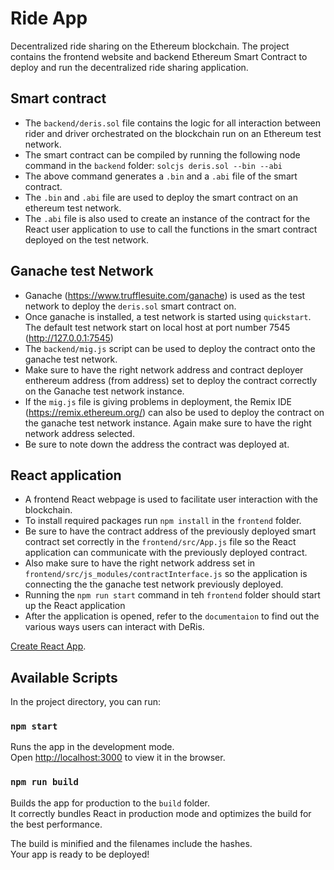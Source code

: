 # Ride App
Decentralized ride sharing on the Ethereum blockchain.
The project contains the frontend website and backend Ethereum Smart Contract to deploy and run the decentralized ride sharing application.

## Smart contract
* The `backend/deris.sol` file contains the logic for all interaction between rider and driver orchestrated on the blockchain run on an Ethereum test network. 
* The smart contract can be compiled by running the following node command in the `backend` folder: `solcjs deris.sol --bin --abi`
* The above command generates a `.bin` and a `.abi` file of the smart contract.
* The `.bin` and `.abi` file are used to deploy the smart contract on an ethereum test network. 
* The `.abi` file is also used to create an instance of the contract for the React user application to use to call the functions in the smart contract deployed on the test network.

## Ganache test Network
* Ganache (https://www.trufflesuite.com/ganache) is used as the test network to deploy the `deris.sol` smart contract on.
* Once ganache is installed, a test network is started using `quickstart`. The default test network start on local host at port number 7545 (http://127.0.0.1:7545)
* The `backend/mig.js` script can be used to deploy the contract onto the ganache test network.
* Make sure to have the right network address and contract deployer enthereum address (from address) set to deploy the contract correctly on the Ganache test network instance.
* If the `mig.js` file is giving problems in deployment, the Remix IDE (https://remix.ethereum.org/) can also be used to deploy the contract on the ganache test network instance. Again make sure to have the right network address selected. 
* Be sure to note down the address the contract was deployed at.

## React application
* A frontend React webpage is used to facilitate user interaction with the blockchain. 
* To install required packages run `npm install` in the `frontend` folder.
* Be sure to have the contract address of the previously deployed smart contract set correctly in the `frontend/src/App.js` file so the React application can communicate with the previously deployed contract. 
* Also make sure to have the right network address set in `frontend/src/js_modules/contractInterface.js` so the application is connecting the the ganache test network previously deployed.
* Running the `npm run start` command in teh `frontend` folder should start up the React application
* After the application is opened, refer to the `documentaion` to find out the various ways users can interact with DeRis.


[Create React App](https://github.com/facebook/create-react-app).

## Available Scripts

In the project directory, you can run:

### `npm start`

Runs the app in the development mode.<br />
Open [http://localhost:3000](http://localhost:3000) to view it in the browser.

### `npm run build`

Builds the app for production to the `build` folder.<br />
It correctly bundles React in production mode and optimizes the build for the best performance.

The build is minified and the filenames include the hashes.<br />
Your app is ready to be deployed!



